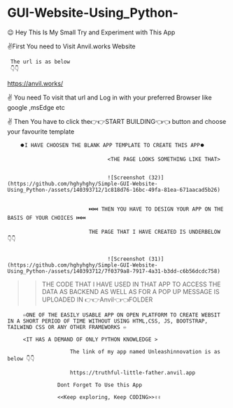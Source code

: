 # GUI-Website-Using_Python-

😉 Hey This Is My Small Try and Experiment with  This App

✌️First You need to Visit Anvil.works Website 

     The url is as below 
     👇👇
  https://anvil.works/ 

  <step1> ✌️ You need To visit that url and Log in with your preferred Browser like google ,msEdge  etc

  <step2> ✌️ Then You have to click the👉👉START BUILDING👈👈   button  and choose your favourite template 

        ⏺️I HAVE CHOOSEN THE BLANK APP TEMPLATE TO CREATE THIS APP⏺️
  
                                    <THE PAGE LOOKS SOMETHING LIKE THAT>

                                    
                                    ![Screenshot (32)](https://github.com/hghyhghy/Simple-GUI-Website-Using_Python-/assets/140393712/1c818d76-16bc-49fa-81ea-671aacad5b26)


                              ⏭️⏭️ THEN YOU HAVE TO DESIGN YOUR APP ON THE BASIS OF YOUR CHOICES ⏮️⏮️

                              THE PAGE THAT I HAVE CREATED IS UNDERBELOW  👇👇

                              
                                    ![Screenshot (31)](https://github.com/hghyhghy/Simple-GUI-Website-Using_Python-/assets/140393712/7f0379a8-7917-4a31-b3dd-c6b56dcdc758)


>> THE CODE THAT I HAVE USED IN THAT APP TO ACCESS THE DATA AS BACKEND AS WELL AS FOR A POP UP MESSAGE IS UPLOADED IN 👉👉Anvil👈👈FOLDER

         ♾️ONE OF THE EASILY USABLE APP ON OPEN PLATFORM TO CREATE WEBSIT IN A SHORT PERIOD OF TIME WITHOUT USING HTML,CSS, JS, BOOTSTRAP, TAILWIND CSS OR ANY OTHER FRAMEWORKS ♾️

         <IT HAS A DEMAND OF ONLY PYTHON KNOWLEDGE >

                        The link of my app named Unleashinnovation is as below 👇👇

                        https://truthful-little-father.anvil.app

                    Dont Forget To Use this App

                    <<Keep exploring, Keep CODING>>✌️✌️
